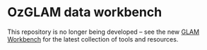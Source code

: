 # OzGLAM data workbench

This repository is no longer being developed – see the new [GLAM Workbench](https://glam-workbench.net/) for the latest collection of tools and resources.

